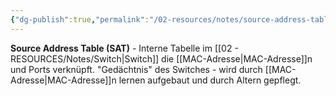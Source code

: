 ```yaml
---
{"dg-publish":true,"permalink":"/02-resources/notes/source-address-table/","tags":["switch/tabelle","mac/lernen","netzwerk/hardware"],"noteIcon":"","updated":"2025-09-05T10:23:28.377+02:00"}
---
```



**Source Address Table (SAT)** - Interne Tabelle im [[02 - RESOURCES/Notes/Switch\|Switch]] die [[MAC-Adresse\|MAC-Adresse]]n und Ports verknüpft.
"Gedächtnis" des Switches - wird durch [[MAC-Adresse\|MAC-Adresse]]n lernen aufgebaut und durch Altern gepflegt.